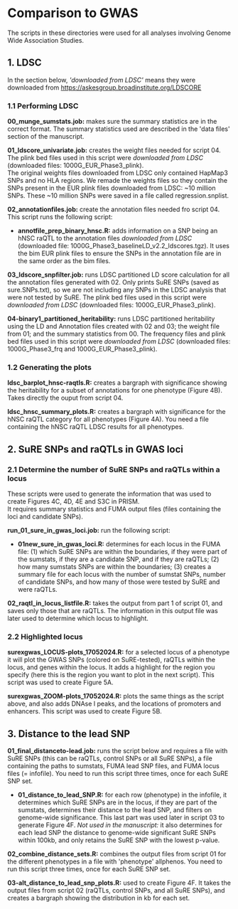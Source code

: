# Comparison to GWAS
The scripts in these directories were used for all analyses involving Genome Wide Association Studies.

## 1. LDSC
In the section below, _'downloaded from LDSC'_ means they were downloaded from https://askesgroup.broadinstitute.org/LDSCORE
### 1.1 Performing LDSC
**00_munge_sumstats.job:** makes sure the summary statistics are in the correct format. The summary statistics used are described in the 'data files' section of the manuscript.

**01_ldscore_univariate.job:** creates the weight files needed for script 04. The plink bed files used in this script were _downloaded from LDSC_ (downloaded files: 1000G_EUR_Phase3_plink).\
The original weights files downloaded from LDSC only contained HapMap3 SNPs and no HLA regions. We remade the weights files so they contain the SNPs present in the EUR plink files downloaded from LDSC: ~10 million SNPs. These ~10 million SNPs were saved in a file called regression.snplist.

**02_annotationfiles.job:** create the annotation files needed fro script 04. \
This script runs the following script:
- **annotfile_prep_binary_hnsc.R:** adds information on a SNP being an hNSC raQTL to the annotation files _downloaded from LDSC_ (downloaded file: 1000G_Phase3_baselineLD_v2.2_ldscores.tgz). It uses the bim EUR plink files to ensure the SNPs in the annotation file are in the same order as the bim files. 

**03_ldscore_snpfilter.job:** runs LDSC partitioned LD score calculation for all the annotation files generated with 02. Only prints SuRE SNPs (saved as sure.SNPs.txt), so we are not including any SNPs in the LDSC analysis that were not tested by SuRE. The plink bed files used in this script were _downloaded from LDSC_ (downloaded files: 1000G_EUR_Phase3_plink).

**04-binary1_partitioned_heritability:** runs LDSC partitioned heritability using the LD and Annotation files created with 02 and 03; the weight file from 01; and the summary statistics from 00. The frequency files and plink bed files used in this script were _downloaded from LDSC_ (downloaded files: 1000G_Phase3_frq and 1000G_EUR_Phase3_plink).

### 1.2 Generating the plots
**ldsc_barplot_hnsc-raqtls.R:** creates a bargraph with significance showing the heritability for a subset of annotations for one phenotype (Figure 4B). Takes directly the ouput from script 04.

**ldsc_hnsc_summary_plots.R:** creates a bargraph with significance for the hNSC raQTL category for all phenotypes (Figure 4A). You need a file containing the hNSC raQTL LDSC results for all phenotypes.

## 2. SuRE SNPs and raQTLs in GWAS loci
### 2.1 Determine the number of SuRE SNPs and raQTLs within a locus
These scripts were used to generate the information that was used to create Figures 4C, 4D, 4E and S3C in PRISM. \
It requires summary statistics and FUMA output files (files containing the loci and candidate SNPs).

**run_01_sure_in_gwas_loci.job:** run the following script:
- **01new_sure_in_gwas_loci.R:** determines for each locus in the FUMA file: (1) which SuRE SNPs are within the boundaries, if they were part of the sumstats, if they are a candidate SNP, and if they are raQTLs; (2) how many sumstats SNPs are within the boundaries; (3) creates a summary file for each locus with the number of sumstat SNPs, number of candidate SNPs, and how many of those were tested by SuRE and were raQTLs.

**02_raqtl_in_locus_listfile.R:** takes the output from part 1 of script 01, and saves only those that are raQTLs. The information in this output file was later used to determine which locus to highlight.

### 2.2 Highlighted locus
**surexgwas_LOCUS-plots_17052024.R:** for a selected locus of a phenotype it will plot the GWAS SNPs (colored on SuRE-tested), raQTLs within the locus, and genes within the locus. It adds a highlight for the region you specify (here this is the region you want to plot in the next script). This script was used to create Figure 5A.

**surexgwas_ZOOM-plots_17052024.R:** plots the same things as the script above, and also adds DNAse I peaks, and the locations of promoters and enhancers. This script was used to create Figure 5B.

## 3. Distance to the lead SNP
**01_final_distanceto-lead.job:** runs the script below and requires a file with SuRE SNPs (this can be raQTLs, control SNPs or all SuRE SNPs), a file containing the paths to sumstats, FUMA lead SNP files, and FUMA locus files (= infofile). You need to run this script three times, once for each SuRE SNP set.
- **01_distance_to_lead_SNP.R:** for each row (phenotype) in the infofile, it determines which SuRE SNPs are in the locus, if they are part of the sumstats, determines their distance to the lead SNP, and filters on genome-wide significance. This last part was used later in script 03 to generate Figure 4F. _Not used in the manuscript:_ it also determines for each lead SNP the distance to genome-wide significant SuRE SNPs within 100kb, and only retains the SuRE SNP with the lowest p-value. 

**02_combine_distance_sets.R:** combines the output files from script 01 for the different phenotypes in a file with 'phenotype' allphenos. You need to run this script three times, once for each SuRE SNP set.

**03-alt_distance_to_lead_snp_plots.R:** used to create Figure 4F. It takes the output files from script 02 (raQTLs, control SNPs, and all SuRE SNPs), and creates a bargraph showing the distribution in kb for each set.



